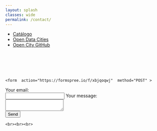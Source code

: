 ```yaml
---
layout: splash
classes: wide
permalink: /contact/
---
```

<head>
<link href="/CatalogoFEMP/stylesheet.css" rel="stylesheet"/>
  
  <nav class="style-4">
<ul class="menu-4">
	<li class="current"><a href="https://opencitydata.github.io/CatalogoFEMP/" data-hover="Catálogo">Catálogo</a></li>
	<li class="left"><a href="http://vocab.linkeddata.es/datosabiertos/" data-hover="Open Data Cities">Open Data Cities</a></li>
	<li class="left"><a href="https://github.com/opencitydata/" data-hover="Open City GitHub">Open City GitHub</a></li>	
</ul>
	</nav>
	<br><br>
  
</head>
<body>
	<br><br>

	<form  action="https://formspree.io/f/xbjqoqwj"  method="POST" >
  <label class="labelForm">
    Your email:
	  <br>
    <input type="email" name="_replyto">
  </label>
  <label class="labelForm">
    Your message:
	  <br>
    <textarea name="message"></textarea>
  </label>

<div class="bc">
  <button type="submit" class="buttonForm">Send</button>
		</div>
</form>
	
	<br><br><br>

</body>
